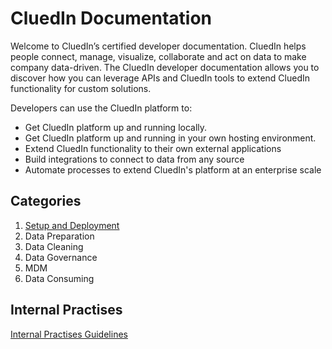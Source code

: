 # CluedIn Documentation

Welcome to CluedIn’s certified developer documentation. CluedIn helps people connect, manage, visualize, collaborate and act on data to make company data-driven. The CluedIn developer documentation allows you to discover how you can leverage APIs and CluedIn tools to extend CluedIn functionality for custom solutions.

Developers can use the CluedIn platform to:

- Get CluedIn platform up and running locally.
- Get CluedIn platform up and running in your own hosting environment.
- Extend CluedIn functionality to their own external applications
- Build integrations to connect to data from any source
- Automate processes to extend CluedIn's platform at an enterprise scale

## Categories

1. [Setup and Deployment](./1-Setup-Deployment/index.md)
2. Data Preparation
3. Data Cleaning
4. Data Governance
5. MDM
6. Data Consuming

## Internal Practises

[Internal Practises Guidelines](./internal/README.md)
